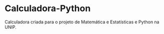 # Calculadora-Python
Calculadora criada para o projeto de Matemática e Estatísticas e Python na UNIP.
